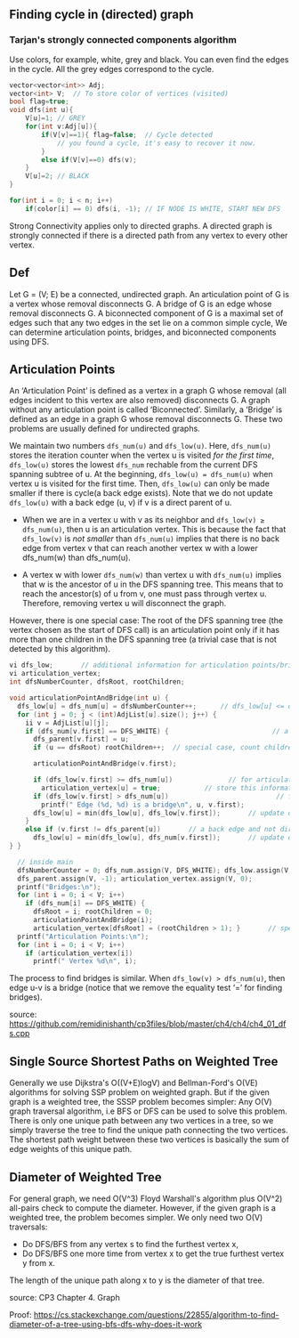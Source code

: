 ## Finding cycle in (directed) graph

### Tarjan's strongly connected components algorithm
Use colors, for example, white, grey and black.
You can even find the edges in the cycle. All the grey edges correspond to the cycle.

```cpp
vector<vector<int>> Adj;
vector<int> V;  // To store color of vertices (visited)
bool flag=true;
void dfs(int u){
    V[u]=1; // GREY
    for(int v:Adj[u]){
        if(V[v]==1){ flag=false;  // Cycle detected
            // you found a cycle, it's easy to recover it now.
        }
        else if(V[v]==0) dfs(v);
    }
    V[u]=2; // BLACK
}

for(int i = 0; i < n; i++)
    if(color[i] == 0) dfs(i, -1); // IF NODE IS WHITE, START NEW DFS
```

Strong Connectivity applies only to directed graphs. A directed graph is strongly connected if there is a directed path from any vertex to every other vertex.

## Def
Let G = (V; E) be a connected, undirected graph. An articulation point of G is
a vertex whose removal disconnects G. A bridge of G is an edge whose removal
disconnects G. A biconnected component of G is a maximal set of edges such
that any two edges in the set lie on a common simple cycle, We can determine articulation points, bridges, and biconnected
components using DFS.
    
## Articulation Points

An ‘Articulation Point’ is defined as a vertex in a graph G whose removal (all edges
incident to this vertex are also removed) disconnects G. A graph without any articulation
point is called ‘Biconnected’. Similarly, a ‘Bridge’ is defined as an edge in a graph G whose
removal disconnects G. These two problems are usually defined for undirected graphs.

We maintain two numbers `dfs_num(u)` and `dfs_low(u)`. Here, `dfs_num(u)` stores the iteration counter when the vertex u is 
visited *for the first time*, `dfs_low(u)` stores the lowest `dfs_num` rechable from the current DFS spanning subtree of u.
At the beginning, `dfs_low(u) = dfs_num(u)` when vertex u is visited for the first time. Then, `dfs_low(u)` can only be made 
smaller if there is cycle(a back edge exists). Note that we do not update `dfs_low(u)` with a back edge (u, v) if v is a direct parent of u.

* When we are in a vertex u with v as its neighbor and `dfs_low(v) ≥ dfs_num(u)`, then
u is an articulation vertex. This is because the fact that `dfs_low(v)` is *not smaller* than
`dfs_num(u)` implies that there is no back edge from vertex v that can reach another vertex w
with a lower dfs_num(w) than dfs_num(u).

* A vertex w with lower `dfs_num(w)` than vertex
u with `dfs_num(u)` implies that w is the ancestor of u in the DFS spanning tree. This
means that to reach the ancestor(s) of u from v, one must pass through vertex u. Therefore,
removing vertex u will disconnect the graph.

However, there is one special case: The root of the DFS spanning tree (the vertex
chosen as the start of DFS call) is an articulation point only if it has more than one children
in the DFS spanning tree (a trivial case that is not detected by this algorithm).

```cpp
vi dfs_low;       // additional information for articulation points/bridges/SCCs
vi articulation_vertex;
int dfsNumberCounter, dfsRoot, rootChildren;

void articulationPointAndBridge(int u) {
  dfs_low[u] = dfs_num[u] = dfsNumberCounter++;      // dfs_low[u] <= dfs_num[u]
  for (int j = 0; j < (int)AdjList[u].size(); j++) {
    ii v = AdjList[u][j];
    if (dfs_num[v.first] == DFS_WHITE) {                          // a tree edge
      dfs_parent[v.first] = u;
      if (u == dfsRoot) rootChildren++;  // special case, count children of root

      articulationPointAndBridge(v.first);

      if (dfs_low[v.first] >= dfs_num[u])              // for articulation point
        articulation_vertex[u] = true;           // store this information first
      if (dfs_low[v.first] > dfs_num[u])                           // for bridge
        printf(" Edge (%d, %d) is a bridge\n", u, v.first);
      dfs_low[u] = min(dfs_low[u], dfs_low[v.first]);       // update dfs_low[u]
    }
    else if (v.first != dfs_parent[u])       // a back edge and not direct cycle
      dfs_low[u] = min(dfs_low[u], dfs_num[v.first]);       // update dfs_low[u]
} }

  // inside main
  dfsNumberCounter = 0; dfs_num.assign(V, DFS_WHITE); dfs_low.assign(V, 0);
  dfs_parent.assign(V, -1); articulation_vertex.assign(V, 0);
  printf("Bridges:\n");
  for (int i = 0; i < V; i++)
    if (dfs_num[i] == DFS_WHITE) {
      dfsRoot = i; rootChildren = 0;
      articulationPointAndBridge(i);
      articulation_vertex[dfsRoot] = (rootChildren > 1); }       // special case
  printf("Articulation Points:\n");
  for (int i = 0; i < V; i++)
    if (articulation_vertex[i])
      printf(" Vertex %d\n", i);
```

The process to find bridges is similar. When `dfs_low(v) > dfs_num(u)`, then edge u-v is
a bridge (notice that we remove the equality test ‘=’ for finding bridges). 

source: <https://github.com/remidinishanth/cp3files/blob/master/ch4/ch4/ch4_01_dfs.cpp>

## Single Source Shortest Paths on Weighted Tree

Generally we use Dijkstra's O((V+E)logV) and Bellman-Ford's O(VE) algorithms for solving SSP problem on weighted graph. But if the 
given graph is a weighted tree, the SSSP problem becomes simpler: Any O(V) graph traversal algorithm, i.e BFS or DFS can be used to solve
this problem. There is only one unique path between any two vertices in a tree, so we simply traverse the tree to find the unique path connecting 
the two vertices. The shortest path weight between these two vertices is basically the sum of edge weights of this unique path.

## Diameter of Weighted Tree

For general graph, we need O(V^3) Floyd Warshall's algorithm plus O(V^2) all-pairs check to compute the diameter. However,
if the given graph is a weighted tree, the problem becomes simpler. We only need two O(V) traversals: 
* Do DFS/BFS from any vertex s to find the furthest vertex x,
* Do DFS/BFS one more time from vertex x to get the true furthest vertex y from x.

The length of the unique path along x to y is the diameter of that tree.

source: CP3 Chapter 4. Graph

Proof: <https://cs.stackexchange.com/questions/22855/algorithm-to-find-diameter-of-a-tree-using-bfs-dfs-why-does-it-work>
